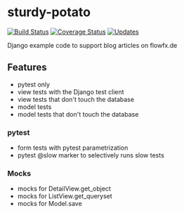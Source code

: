 # sturdy-potato
[![Build Status](https://travis-ci.org/FlowFX/sturdy-potato.svg?branch=master)](https://travis-ci.org/FlowFX/sturdy-potato)
[![Coverage Status](https://coveralls.io/repos/github/FlowFX/sturdy-potato/badge.svg?branch=master)](https://coveralls.io/github/FlowFX/sturdy-potato?branch=master)
[![Updates](https://pyup.io/repos/github/FlowFX/sturdy-potato/shield.svg)](https://pyup.io/repos/github/FlowFX/sturdy-potato/)

Django example code to support blog articles on flowfx.de


## Features
- pytest only
- view tests with the Django test client
- view tests that don't touch the database
- model tests
- model tests that don't touch the database

### pytest
- form tests with pytest parametrization
- pytest @slow marker to selectively runs slow tests

### Mocks
- mocks for DetailView.get_object
- mocks for ListView.get_queryset
- mocks for Model.save

